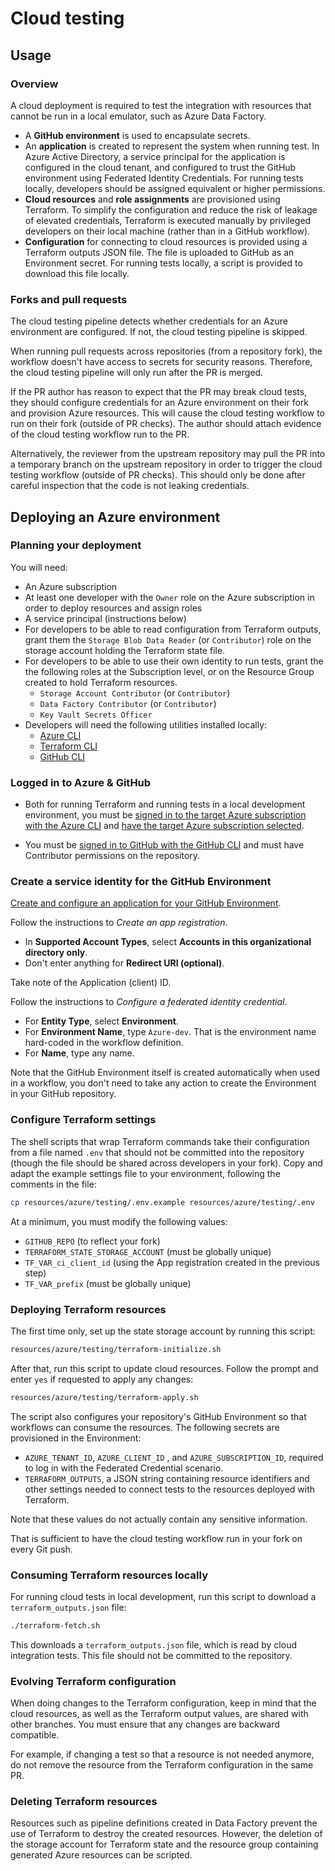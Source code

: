 # Cloud testing

## Usage

### Overview

A cloud deployment is required to test the integration with resources that cannot be run in a local emulator, such as Azure Data Factory.

- A **GitHub environment** is used to encapsulate secrets.
- An **application** is created to represent the system when running test. In Azure Active Directory, a service principal for the application is configured in the cloud tenant, and configured to trust the GitHub environment using Federated Identity Credentials. For running tests locally, developers should be assigned equivalent or higher permissions.
- **Cloud resources** and **role assignments** are provisioned using Terraform. To simplify the configuration and reduce the risk of leakage of elevated credentials, Terraform is executed manually by privileged developers on their local machine (rather than in a GitHub workflow).
- **Configuration** for connecting to cloud resources is provided using a Terraform outputs JSON file. The file is uploaded to GitHub as an Environment secret. For running tests locally, a script is provided to download this file locally.

### Forks and pull requests

The cloud testing pipeline detects whether credentials for an Azure environment are configured. If not, the cloud testing pipeline is skipped.

When running pull requests across repositories (from a repository fork), the workflow doesn't have access to secrets for security reasons. Therefore, the cloud testing pipeline will only run after the PR is merged.

If the PR author has reason to expect that the PR may break cloud tests, they should configure credentials for an Azure environment on their fork and provision Azure resources. This will cause the cloud testing workflow to run on their fork (outside of PR checks). The author should attach evidence of the cloud testing workflow run to the PR.

Alternatively, the reviewer from the upstream repository may pull the PR into a temporary branch on the upstream repository in order to trigger the cloud testing workflow (outside of PR checks). This should only be done after careful inspection that the code is not leaking credentials.

## Deploying an Azure environment

### Planning your deployment

You will need:

- An Azure subscription
- At least one developer with the `Owner` role on the Azure subscription in order to deploy resources and assign roles
- A service principal (instructions below)
- For developers to be able to read configuration from Terraform outputs, grant them the `Storage Blob Data Reader` (or `Contributor`) role on the storage account holding the Terraform state file.
- For developers to be able to use their own identity to run tests, grant the the following roles at the Subscription level, or on the Resource Group created to hold Terraform resources.
  - `Storage Account Contributor` (or `Contributor`)
  - `Data Factory Contributor` (or `Contributor`)
  - `Key Vault Secrets Officer`
- Developers will need the following utilities installed locally:
  - [Azure CLI](https://docs.microsoft.com/cli/azure/install-azure-cli)
  - [Terraform CLI](https://learn.hashicorp.com/tutorials/terraform/install-cli)
  - [GitHub CLI](https://cli.github.com)

### Logged in to Azure & GitHub

- Both for running Terraform and running tests in a local development environment, you must be [signed in to the target Azure subscription with the Azure CLI](https://docs.microsoft.com/cli/azure/authenticate-azure-cli) and [have the target Azure subscription selected](https://docs.microsoft.com/cli/azure/manage-azure-subscriptions-azure-cli).

- You must be [signed in to GitHub with the GitHub CLI](https://cli.github.com/manual/gh_auth_login) and must have Contributor permissions on the repository.

### Create a service identity for the GitHub Environment

[Create and configure an application for your GitHub Environment](https://docs.microsoft.com/azure/active-directory/develop/workload-identity-federation-create-trust-github).

Follow the instructions to *Create an app registration*.

- In **Supported Account Types**, select **Accounts in this organizational directory only**.
- Don't enter anything for **Redirect URI (optional)**.

Take note of the Application (client) ID.

Follow the instructions to *Configure a federated identity credential*.

- For **Entity Type**, select **Environment**.
- For **Environment Name**, type `Azure-dev`. That is the environment name hard-coded in the workflow definition.
- For **Name**, type any name.

Note that the GitHub Environment itself is created automatically when used in a workflow, you don't need to take any action to create the Environment in your GitHub repository.

### Configure Terraform settings

The shell scripts that wrap Terraform commands take their configuration from a file named `.env` that should not be committed into the repository (though the file should be shared across developers in your fork). Copy and adapt the example settings file to your environment, following the comments in the file:

```bash
cp resources/azure/testing/.env.example resources/azure/testing/.env
```

At a minimum, you must modify the following values:

- `GITHUB_REPO` (to reflect your fork)
- `TERRAFORM_STATE_STORAGE_ACCOUNT` (must be globally unique)
- `TF_VAR_ci_client_id` (using the App registration created in the previous step)
- `TF_VAR_prefix` (must be globally unique)

### Deploying Terraform resources

The first time only, set up the state storage account by running this script:

```bash
resources/azure/testing/terraform-initialize.sh
```

After that, run this script to update cloud resources. Follow the prompt and enter `yes` if requested to apply any changes:

```bash
resources/azure/testing/terraform-apply.sh
```

The script also configures your repository's GitHub Environment so that workflows can consume the resources. The following secrets are provisioned in the Environment:

- `AZURE_TENANT_ID`, `AZURE_CLIENT_ID` , and `AZURE_SUBSCRIPTION_ID`, required to log in with the Federated Credential scenario.
- `TERRAFORM_OUTPUTS`, a JSON string containing resource identifiers and other settings needed to connect tests to the resources deployed with Terraform.

Note that these values do not actually contain any sensitive information.

That is sufficient to have the cloud testing workflow run in your fork on every Git push.

### Consuming Terraform resources locally

For running cloud tests in local development, run this script to download a `terraform_outputs.json` file:

```bash
./terraform-fetch.sh
```

This downloads a `terraform_outputs.json` file, which is read by cloud integration tests. This file should not be committed to the repository.

### Evolving Terraform configuration

When doing changes to the Terraform configuration, keep in mind that the cloud resources, as well as the Terraform output values, are shared with other branches. You must ensure that any changes are backward compatible.

For example, if changing a test so that a resource is not needed anymore, do not remove the resource from the Terraform configuration in the same PR.

### Deleting Terraform resources

Resources such as pipeline definitions created in Data Factory prevent the use of Terraform to destroy the created resources. However, the deletion of the storage account for Terraform state and the resource group containing generated Azure resources can be scripted.
